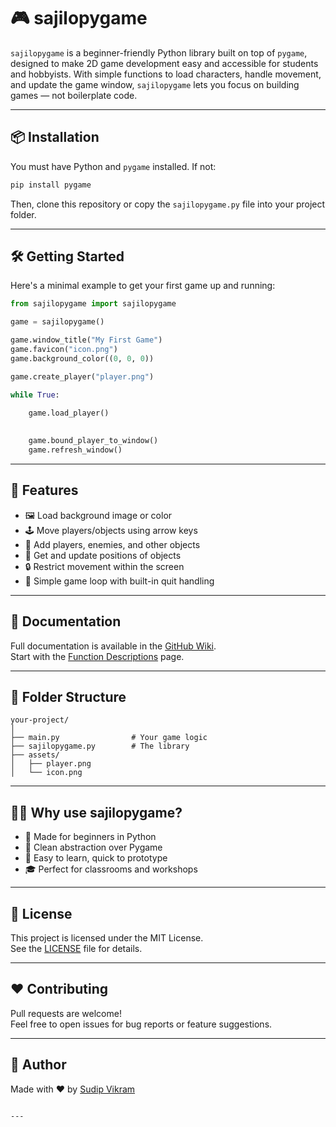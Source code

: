 # 🎮 sajilopygame

`sajilopygame` is a beginner-friendly Python library built on top of `pygame`, designed to make 2D game development easy and accessible for students and hobbyists. With simple functions to load characters, handle movement, and update the game window, `sajilopygame` lets you focus on building games — not boilerplate code.

---

## 📦 Installation

You must have Python and `pygame` installed. If not:

```bash
pip install pygame
```

Then, clone this repository or copy the `sajilopygame.py` file into your project folder.

---

## 🛠️ Getting Started

Here's a minimal example to get your first game up and running:

```python
from sajilopygame import sajilopygame

game = sajilopygame()

game.window_title("My First Game")
game.favicon("icon.png")
game.background_color((0, 0, 0))

game.create_player("player.png")

while True:
    
    game.load_player()

    
    game.bound_player_to_window()
    game.refresh_window()
```

---

## 🚀 Features

- 🖼️ Load background image or color
- 🕹️ Move players/objects using arrow keys
- 👾 Add players, enemies, and other objects
- 📏 Get and update positions of objects
- 🔒 Restrict movement within the screen
- 🔁 Simple game loop with built-in quit handling

---

## 📘 Documentation

Full documentation is available in the [GitHub Wiki](https://github.com/SudipVikram/sajilopygame/wiki).  
Start with the [Function Descriptions](https://github.com/SudipVikram/sajilopygame/wiki/Function-Descriptions) page.

---

## 📂 Folder Structure

```
your-project/
│
├── main.py                # Your game logic
├── sajilopygame.py        # The library
├── assets/
│   ├── player.png
│   └── icon.png
```

---

## 🙋‍♂️ Why use sajilopygame?

- 🧒 Made for beginners in Python
- 🧼 Clean abstraction over Pygame
- 🧠 Easy to learn, quick to prototype
- 🎓 Perfect for classrooms and workshops

---

## 📄 License

This project is licensed under the MIT License.  
See the [LICENSE](LICENSE) file for details.

---

## ❤️ Contributing

Pull requests are welcome!  
Feel free to open issues for bug reports or feature suggestions.

---

## 🧠 Author

Made with ❤️ by [Sudip Vikram](https://github.com/SudipVikram)
```

---
